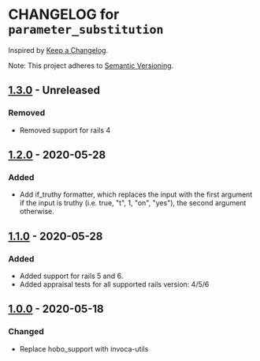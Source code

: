 # CHANGELOG for `parameter_substitution`

Inspired by [Keep a Changelog](https://keepachangelog.com/en/1.0.0/).

Note: This project adheres to [Semantic Versioning](https://semver.org/spec/v2.0.0.html).

## [1.3.0] - Unreleased
### Removed
- Removed support for rails 4

## [1.2.0] - 2020-05-28
### Added
- Add if_truthy formatter, which replaces the input with the first argument if the input is truthy (i.e. true, "t", 1, "on", "yes"), the second argument otherwise.

## [1.1.0] - 2020-05-28
### Added
- Added support for rails 5 and 6.
- Added appraisal tests for all supported rails version: 4/5/6

## [1.0.0] - 2020-05-18
### Changed
- Replace hobo_support with invoca-utils

[1.3.0]: https://github.com/Invoca/parameter_substitution/compare/v1.2.0...v1.3.0
[1.2.0]: https://github.com/Invoca/parameter_substitution/compare/v1.1.0...v1.2.0
[1.1.0]: https://github.com/Invoca/parameter_substitution/compare/v1.0.0...v1.1.0
[1.0.0]: https://github.com/Invoca/parameter_substitution/compare/v0.2.3...v1.0.0
